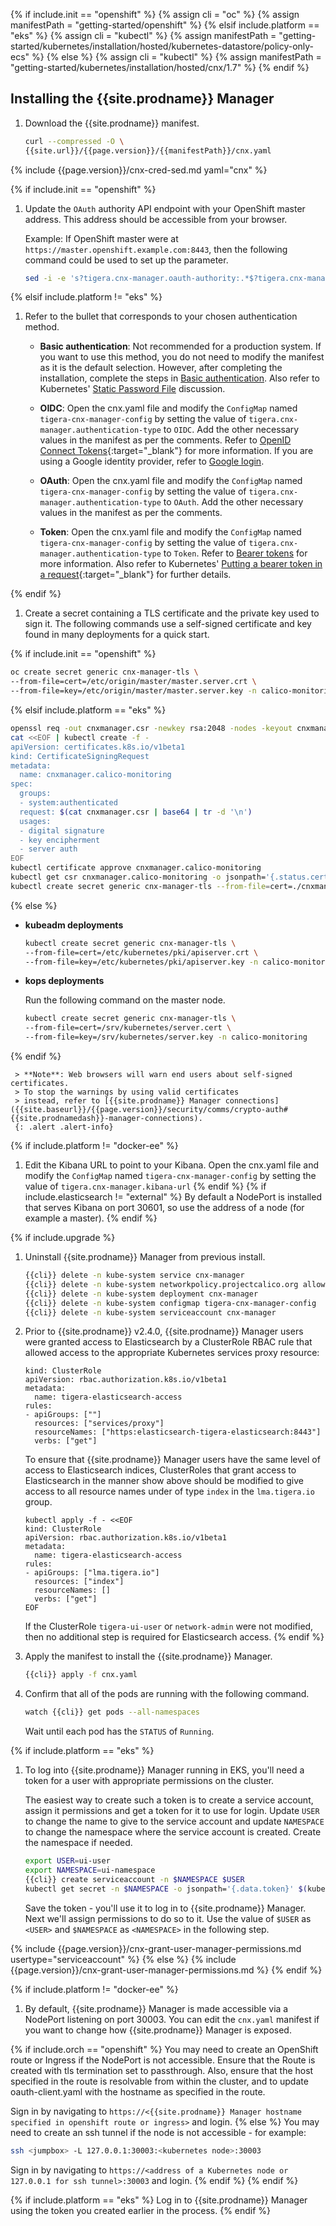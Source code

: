 {% if include.init == "openshift" %}
  {% assign cli = "oc" %}
  {% assign manifestPath = "getting-started/openshift" %}
{% elsif include.platform == "eks" %}
  {% assign cli = "kubectl" %}
  {% assign manifestPath = "getting-started/kubernetes/installation/hosted/kubernetes-datastore/policy-only-ecs" %}
{% else %}
  {% assign cli = "kubectl" %}
  {% assign manifestPath = "getting-started/kubernetes/installation/hosted/cnx/1.7" %}
{% endif %}

## Installing the {{site.prodname}} Manager

1. Download the {{site.prodname}} manifest.

   ```bash
   curl --compressed -O \
   {{site.url}}/{{page.version}}/{{manifestPath}}/cnx.yaml
   ```

{% include {{page.version}}/cnx-cred-sed.md yaml="cnx" %}

{% if include.init == "openshift" %}

1. Update the `OAuth` authority API endpoint with your OpenShift master address. This address should be accessible from your browser.

   Example: If OpenShift master were at `https://master.openshift.example.com:8443`, then the following command could be used to set up the parameter.

   ```bash
   sed -i -e 's?tigera.cnx-manager.oauth-authority:.*$?tigera.cnx-manager.oauth-authority: "https://master.openshift.example.com:8443/oauth/authorize"?g' cnx.yaml
   ```

{% elsif include.platform != "eks" %}

1. Refer to the bullet that corresponds to your chosen authentication method.

   - **Basic authentication**: Not recommended for a production system. If you want to use this method,
     you do not need to modify the manifest as it is the default selection. However, after completing
     the installation, complete the steps in [Basic authentication]({{site.baseurl}}/{{page.version}}/reference/cnx/authentication#basic-authentication). Also refer to Kubernetes' [Static Password File](https://kubernetes.io/docs/admin/authentication/#static-password-file) discussion.

   - **OIDC**: Open the cnx.yaml file and modify the `ConfigMap` named `tigera-cnx-manager-config`
     by setting the value of `tigera.cnx-manager.authentication-type` to `OIDC`.
     Add the other necessary values in the manifest as per the comments. Refer to
     [OpenID Connect Tokens](https://kubernetes.io/docs/admin/authentication/#openid-connect-tokens){:target="_blank"}
     for more information. If you are using a Google identity provider, refer to
     [Google login]({{site.baseurl}}/{{page.version}}/reference/cnx/authentication#google-login).

   - **OAuth**: Open the cnx.yaml file and modify the `ConfigMap` named `tigera-cnx-manager-config`
     by setting the value of `tigera.cnx-manager.authentication-type` to `OAuth`.
     Add the other necessary values in the manifest as per the comments.

   - **Token**: Open the cnx.yaml file and modify the `ConfigMap` named `tigera-cnx-manager-config`
     by setting the value of `tigera.cnx-manager.authentication-type` to `Token`.
     Refer to [Bearer tokens]({{site.baseurl}}/{{page.version}}/reference/cnx/authentication#bearer-tokens)
     for more information. Also refer to Kubernetes' [Putting a bearer token in a request](https://kubernetes.io/docs/admin/authentication/#putting-a-bearer-token-in-a-request){:target="_blank"}
     for further details.<br>

{% endif %}

1. Create a secret containing a TLS certificate and the private key used to
   sign it. The following commands use a self-signed certificate and key
   found in many deployments for a quick start.

{% if include.init == "openshift" %}

   ```bash
   oc create secret generic cnx-manager-tls \
   --from-file=cert=/etc/origin/master/master.server.crt \
   --from-file=key=/etc/origin/master/master.server.key -n calico-monitoring
   ```

{% elsif include.platform == "eks" %}

   ```bash
   openssl req -out cnxmanager.csr -newkey rsa:2048 -nodes -keyout cnxmanager.key -subj "/CN=cnxmanager.cluster.local"
   cat <<EOF | kubectl create -f -
   apiVersion: certificates.k8s.io/v1beta1
   kind: CertificateSigningRequest
   metadata:
     name: cnxmanager.calico-monitoring
   spec:
     groups:
     - system:authenticated
     request: $(cat cnxmanager.csr | base64 | tr -d '\n')
     usages:
     - digital signature
     - key encipherment
     - server auth
   EOF
   kubectl certificate approve cnxmanager.calico-monitoring
   kubectl get csr cnxmanager.calico-monitoring -o jsonpath='{.status.certificate}' | base64 --decode > cnxmanager.crt
   kubectl create secret generic cnx-manager-tls --from-file=cert=./cnxmanager.crt --from-file=key=./cnxmanager.key -n calico-monitoring
   ```

{% else %}

   - **kubeadm deployments**
     ```bash
     kubectl create secret generic cnx-manager-tls \
     --from-file=cert=/etc/kubernetes/pki/apiserver.crt \
     --from-file=key=/etc/kubernetes/pki/apiserver.key -n calico-monitoring
     ```

   - **kops deployments**

     Run the following command on the master node.

     ```bash
     kubectl create secret generic cnx-manager-tls \
     --from-file=cert=/srv/kubernetes/server.cert \
     --from-file=key=/srv/kubernetes/server.key -n calico-monitoring
     ```

{% endif %}

     > **Note**: Web browsers will warn end users about self-signed certificates.
     > To stop the warnings by using valid certificates
     > instead, refer to [{{site.prodname}} Manager connections]({{site.baseurl}}/{{page.version}}/security/comms/crypto-auth#{{site.prodnamedash}}-manager-connections).
     {: .alert .alert-info}

{% if include.platform != "docker-ee" %}
1. Edit the Kibana URL to point to your Kibana. Open the cnx.yaml file and
   modify the `ConfigMap` named `tigera-cnx-manager-config` by setting the
   value of `tigera.cnx-manager.kibana-url`
{% endif %}
{% if include.elasticsearch != "external" %}
   By default a NodePort is installed that serves Kibana on port 30601, so use
   the address of a node (for example a master).
{% endif %}

{% if include.upgrade %}
1. Uninstall {{site.prodname}} Manager from previous install.

   ```bash
   {{cli}} delete -n kube-system service cnx-manager
   {{cli}} delete -n kube-system networkpolicy.projectcalico.org allow-cnx.cnx-manager-access
   {{cli}} delete -n kube-system deployment cnx-manager
   {{cli}} delete -n kube-system configmap tigera-cnx-manager-config
   {{cli}} delete -n kube-system serviceaccount cnx-manager
   ```

1. Prior to {{site.prodname}} v2.4.0, {{site.prodname}} Manager users were granted access
   to Elasticsearch by a ClusterRole RBAC rule that allowed access to the appropriate
   Kubernetes services proxy resource:

   ```
   kind: ClusterRole
   apiVersion: rbac.authorization.k8s.io/v1beta1
   metadata:
     name: tigera-elasticsearch-access
   rules:
   - apiGroups: [""]
     resources: ["services/proxy"]
     resourceNames: ["https:elasticsearch-tigera-elasticsearch:8443"]
     verbs: ["get"]
   ```

   To ensure that {{site.prodname}} Manager users have the same level of access to
   Elasticsearch indices, ClusterRoles that grant access to Elasticsearch in the
   manner show above should be modified to give access to all resource names under
   of type `index` in the `lma.tigera.io` group.

   ```
   kubectl apply -f - <<EOF
   kind: ClusterRole
   apiVersion: rbac.authorization.k8s.io/v1beta1
   metadata:
     name: tigera-elasticsearch-access
   rules:
   - apiGroups: ["lma.tigera.io"]
     resources: ["index"]
     resourceNames: []
     verbs: ["get"]
   EOF
   ```

   If the ClusterRole `tigera-ui-user` or `network-admin` were not modified, then no
   additional step is required for Elasticsearch access.
{% endif %}

1. Apply the manifest to install the {{site.prodname}} Manager.

   ```bash
   {{cli}} apply -f cnx.yaml
   ```

1. Confirm that all of the pods are running with the following command.

   ```bash
   watch {{cli}} get pods --all-namespaces
   ```

   Wait until each pod has the `STATUS` of `Running`.

{% if include.platform == "eks" %}

1. To log into {{site.prodname}} Manager running in EKS, you'll need a token for a user
   with appropriate permissions on the cluster.

   The easiest way to create such a token is to create a service account, assign it permissions
   and get a token for it to use for login.  Update `USER` to change the name to give
   to the service account and update `NAMESPACE` to change the namespace where the
   service account is created. Create the namespace if needed.

   ```bash
   export USER=ui-user
   export NAMESPACE=ui-namespace
   {{cli}} create serviceaccount -n $NAMESPACE $USER
   kubectl get secret -n $NAMESPACE -o jsonpath='{.data.token}' $(kubectl -n $NAMESPACE get secret | grep $USER | awk '{print $1}') | base64 --decode
   ```

   Save the token - you'll use it to log in to {{site.prodname}} Manager.  Next we'll assign permissions to do so
   to it.  Use the value of `$USER` as `<USER>` and `$NAMESPACE` as `<NAMESPACE>` in the following step.

{% include {{page.version}}/cnx-grant-user-manager-permissions.md usertype="serviceaccount" %}
{% else %}
{% include {{page.version}}/cnx-grant-user-manager-permissions.md %}
{% endif %}


{% if include.platform != "docker-ee" %}
1. By default, {{site.prodname}} Manager is made accessible via a NodePort listening on port 30003.
   You can edit the `cnx.yaml` manifest if you want to change how {{site.prodname}} Manager is
   exposed.

{% if include.orch == "openshift" %}
   You may need to create an OpenShift route or Ingress if the NodePort is not accessible.
   Ensure that the Route is created with tls termination set to passthrough. Also, ensure that the host
   specified in the route is resolvable from within the cluster, and to update oauth-client.yaml with the
   hostname as specified in the route.

   Sign in by navigating to `https://<{{site.prodname}} Manager hostname specified in openshift route or ingress>` and login.
{% else %}
   You may need to create an ssh tunnel if the node is not accessible - for example:

   ```bash
   ssh <jumpbox> -L 127.0.0.1:30003:<kubernetes node>:30003
   ```

   Sign in by navigating to `https://<address of a Kubernetes node or 127.0.0.1 for ssh tunnel>:30003` and login.
{% endif %}
{% endif %}

{% if include.platform == "eks" %}
   Log in to {{site.prodname}} Manager using the token you created earlier in the process.
{% endif %}
